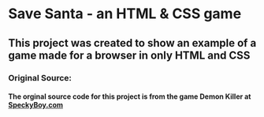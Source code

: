 # Save Santa - an HTML & CSS game

## This project was created to show an example of a game made for a browser in only HTML and CSS

### Original Source:

#### The orginal source code for this project is from the game Demon Killer at [SpeckyBoy.com](https://speckyboy.com/pure-css-games/)
